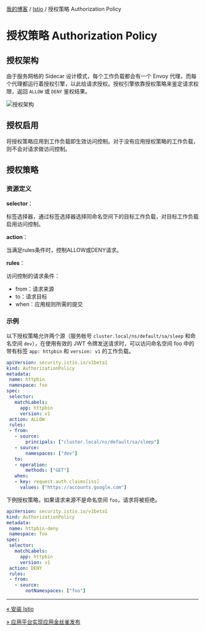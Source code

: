 [我的博客](../_index.md) / [Istio](_index.md) / 授权策略 Authorization Policy

# 授权策略 Authorization Policy

## 授权架构

由于服务网格的 Sidecar 设计模式，每个工作负载都会有一个 Envoy 代理，而每个代理都运行着授权引擎，以此给请求授权。授权引擎依靠授权策略来鉴定请求权限，返回 `ALLOW` 或 `DENY` 鉴权结果。

![授权架构](https://fs.poneding.com/images/authz.svg)

## 授权启用

将授权策略应用到工作负载即生效访问控制。对于没有应用授权策略的工作负载，则不会对请求做访问控制。

## 授权策略

### 资源定义

**selector**：

标签选择器，通过标签选择器选择同命名空间下的目标工作负载，对目标工作负载启用访问控制。

**action**：

当满足rules条件时，控制ALLOW或DENY请求。

**rules**：

访问控制的请求条件：

- from：请求来源
- to：请求目标
- when：应用规则所需的提交

### 示例

以下授权策略允许两个源（服务帐号 `cluster.local/ns/default/sa/sleep` 和命名空间 `dev`），在使用有效的 JWT 令牌发送请求时，可以访问命名空间 foo 中的带有标签 `app: httpbin` 和 `version: v1` 的工作负载。

```yaml
apiVersion: security.istio.io/v1beta1
kind: AuthorizationPolicy
metadata:
 name: httpbin
 namespace: foo
spec:
 selector:
   matchLabels:
     app: httpbin
     version: v1
 action: ALLOW
 rules:
 - from:
   - source:
       principals: ["cluster.local/ns/default/sa/sleep"]
   - source:
       namespaces: ["dev"]
   to:
   - operation:
       methods: ["GET"]
   when:
   - key: request.auth.claims[iss]
     values: ["https://accounts.google.com"]
```

下例授权策略，如果请求来源不是命名空间 `foo`，请求将被拒绝。

```yaml
apiVersion: security.istio.io/v1beta1
kind: AuthorizationPolicy
metadata:
 name: httpbin-deny
 namespace: foo
spec:
 selector:
   matchLabels:
     app: httpbin
     version: v1
 action: DENY
 rules:
 - from:
   - source:
       notNamespaces: ["foo"]
```

---
[« 安装 Istio](installation.md)

[» 应用平台实现应用金丝雀发布](istio-canary-deploy.md)
